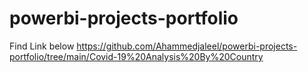 # powerbi-projects-portfolio

Find Link below 
https://github.com/Ahammedjaleel/powerbi-projects-portfolio/tree/main/Covid-19%20Analysis%20By%20Country
